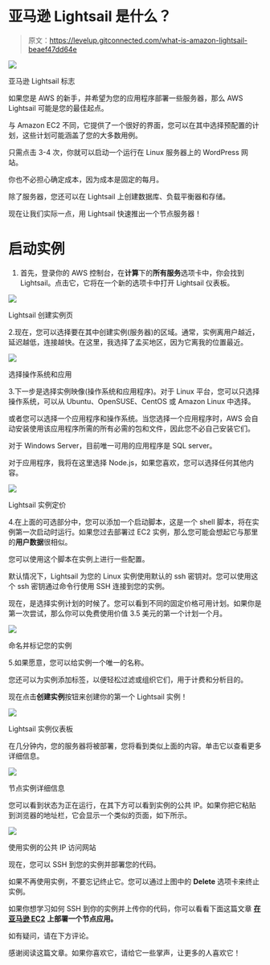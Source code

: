 # 亚马逊 Lightsail 是什么？

> 原文：<https://levelup.gitconnected.com/what-is-amazon-lightsail-beaef47dd64e>

![](img/469399c45c3fb438a2b7904f00a1affb.png)

亚马逊 Lightsail 标志

如果您是 AWS 的新手，并希望为您的应用程序部署一些服务器，那么 AWS Lightsail 可能是您的最佳起点。

与 Amazon EC2 不同，它提供了一个很好的界面，您可以在其中选择预配置的计划，这些计划可能涵盖了您的大多数用例。

只需点击 3-4 次，你就可以启动一个运行在 Linux 服务器上的 WordPress 网站。

你也不必担心确定成本，因为成本是固定的每月。

除了服务器，您还可以在 Lightsail 上创建数据库、负载平衡器和存储。

现在让我们实际一点，用 Lightsail 快速推出一个节点服务器！

# 启动实例

1.  首先，登录你的 AWS 控制台，在**计算**下的**所有服务**选项卡中，你会找到 Lightsail。点击它，它将在一个新的选项卡中打开 Lightsail 仪表板。

![](img/29986eb1a43257ee980e89ae0e5a5e20.png)

Lightsail 创建实例页

2.现在，您可以选择要在其中创建实例(服务器)的区域。通常，实例离用户越近，延迟越低，连接越快。在这里，我选择了孟买地区，因为它离我的位置最近。

![](img/4d6df4015fc9fae48b75f2310eb7f789.png)

选择操作系统和应用

3.下一步是选择实例映像(操作系统和应用程序)。对于 Linux 平台，您可以只选择操作系统，可以从 Ubuntu、OpenSUSE、CentOS 或 Amazon Linux 中选择。

或者您可以选择一个应用程序和操作系统。当您选择一个应用程序时，AWS 会自动安装使用该应用程序所需的所有必需的包和文件，因此您不必自己安装它们。

对于 Windows Server，目前唯一可用的应用程序是 SQL server。

对于应用程序，我将在这里选择 Node.js，如果您喜欢，您可以选择任何其他内容。

![](img/de6648ece29e2ce0958d79cc0548aa5a.png)

Lightsail 实例定价

4.在上面的可选部分中，您可以添加一个启动脚本，这是一个 shell 脚本，将在实例第一次启动时运行。如果您过去部署过 EC2 实例，那么您可能会想起它与那里的**用户数据**很相似。

您可以使用这个脚本在实例上进行一些配置。

默认情况下，Lightsail 为您的 Linux 实例使用默认的 ssh 密钥对。您可以使用这个 ssh 密钥通过命令行使用 SSH 连接到您的实例。

现在，是选择实例计划的时候了。您可以看到不同的固定价格可用计划。如果你是第一次尝试，那么你可以免费使用价值 3.5 美元的第一个计划一个月。

![](img/989bfa8680efcf437bbd4139cf0ae27e.png)

命名并标记您的实例

5.如果愿意，您可以给实例一个唯一的名称。

您还可以为实例添加标签，以便轻松过滤或组织它们，用于计费和分析目的。

现在点击**创建实例**按钮来创建你的第一个 Lightsail 实例！

![](img/a5998b29efe98e82f1b5f07b694271db.png)

Lightsail 实例仪表板

在几分钟内，您的服务器将被部署，您将看到类似上面的内容。单击它以查看更多详细信息。

![](img/0acd7fe17ad48377b559a9801f2fd50b.png)

节点实例详细信息

您可以看到状态为正在运行，在其下方可以看到实例的公共 IP。如果你把它粘贴到浏览器的地址栏，它会显示一个类似的页面，如下所示。

![](img/a7c0f41bb1307224f328d1b9a36dc1ec.png)

使用实例的公共 IP 访问网站

现在，您可以 SSH 到您的实例并部署您的代码。

如果不再使用实例，不要忘记终止它。您可以通过上图中的 **Delete** 选项卡来终止实例。

如果你想学习如何 SSH 到你的实例并上传你的代码，你可以看看下面这篇文章 [**在亚马逊 EC2**](https://hackernoon.com/deploying-a-node-app-on-amazon-ec2-d2fb9a6757eb) **上部署一个节点应用。**

如有疑问，请在下方评论。

感谢阅读这篇文章。如果你喜欢它，请给它一些掌声，让更多的人喜欢它！